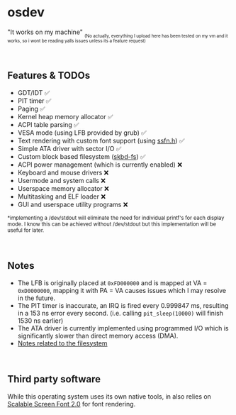 # osdev
"It works on my machine" <sub><sub>(No actually, everything I upload here has been tested on my vm and it works, so i wont be reading yalls issues unless its a feature request)</sub></sub>

<br>

## Features & TODOs
+ GDT/IDT ✅
+ PIT timer ✅
+ Paging ✅
+ Kernel heap memory allocator ✅
+ ACPI table parsing ✅
+ VESA mode (using LFB provided by grub) ✅
+ Text rendering with custom font support (using [ssfn.h](https://gitlab.com/bztsrc/scalable-font2/-/blob/master/ssfn.h?ref_type=heads)) ✅
+ Simple ATA driver with sector I/O ✅
+ Custom block based filesystem ([skbd-fs](https://github.com/dtxc/skbd-fs)) ✅
+ ACPI power management (which is currently enabled) ❌
+ Keyboard and mouse drivers ❌
+ Usermode and system calls ❌
+ Userspace memory allocator ❌
+ Multitasking and ELF loader ❌
+ GUI and userspace utility programs ❌

<sub>*implementing a /dev/stdout will eliminate the need for individual printf's for each display mode. I know this can be achieved without /dev/stdout but this implementation will be useful for later.</sub>

<br>

## Notes
+ The LFB is originally placed at `0xFD000000` and is mapped at VA = `0xD0000000`, mapping it with PA = VA causes issues which I may resolve in the future.
+ The PIT timer is inaccurate, an IRQ is fired every 0.999847 ms, resulting in a 153 ns error every second. (i.e. calling `pit_sleep(10000)` will finish 1530 ns earlier)
+ The ATA driver is currently implemented using programmed I/O which is significantly slower than direct memory access (DMA).
+ [Notes related to the filesystem](https://github.com/dtxc/skbd-fs)

<br>

## Third party software
While this operating system uses its own native tools, in also relies on [Scalable Screen Font 2.0](https://gitlab.com/bztsrc/scalable-font2/-/tree/master?ref_type=heads) for font rendering.
